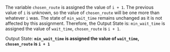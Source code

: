 The variable `chosen_route` is assigned the value of `i + 1`. The previous value of `i` is unknown, so the value of `chosen_route` will be one more than whatever `i` was. The state of `min_wait_time` remains unchanged as it is not affected by this assignment. Therefore, the Output State is: `min_wait_time` is assigned the value of `wait_time`, `chosen_route` is `i + 1`.

Output State: **`min_wait_time` is assigned the value of `wait_time`, `chosen_route` is `i + 1`**